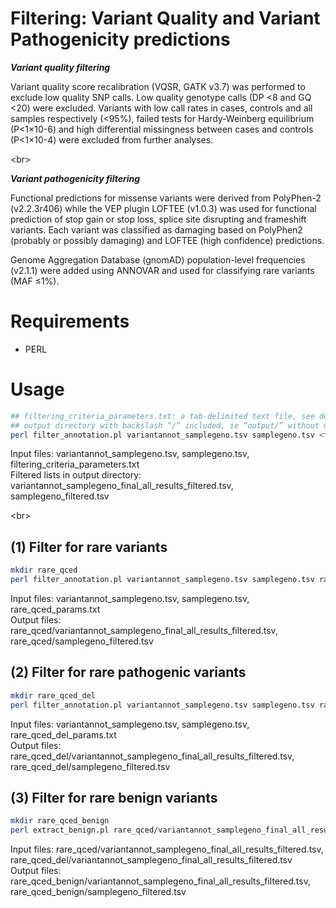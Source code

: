 # Filtering: Variant Quality and Variant Pathogenicity predictions

***Variant quality filtering***

Variant quality score recalibration (VQSR, GATK v3.7) was performed to exclude low quality SNP calls. Low quality genotype calls (DP <8 and GQ <20) were excluded. Variants with low call rates in cases, controls and all samples respectively (<95%), failed tests for Hardy-Weinberg equilibrium (P<1×10-6) and high differential missingness between cases and controls (P<1×10-4) were excluded from further analyses.

<br\>

***Variant pathogenicity filtering***

Functional predictions for missense variants were derived from PolyPhen-2 (v2.2.3r406) while the VEP plugin LOFTEE (v1.0.3) was used for functional prediction of stop gain or stop loss, splice site disrupting and frameshift variants. Each variant was classified as damaging based on PolyPhen2 (probably or possibly damaging) and LOFTEE (high confidence) predictions.

Genome Aggregation Database (gnomAD) population-level frequencies (v2.1.1) were added using ANNOVAR and used for classifying rare variants (MAF ≤1%).


# Requirements
- PERL

# Usage
``` bash
## filtering_criteria_parameters.txt: a tab-delimited text file, see details for parameters of filtering criteria
## output directory with backslash “/” included, ie “output/” without quotes
perl filter_annotation.pl variantannot_samplegeno.tsv samplegeno.tsv <filtering_criteria_parameters.txt> <output directory/>
```

Input files: variantannot_samplegeno.tsv, samplegeno.tsv, filtering_criteria_parameters.txt \
Filtered lists in output directory: variantannot_samplegeno_final_all_results_filtered.tsv, samplegeno_filtered.tsv

<br\>

## (1) Filter for rare variants

``` bash
mkdir rare_qced
perl filter_annotation.pl variantannot_samplegeno.tsv samplegeno.tsv rare_qced_params.txt rare_qced/
```

Input files: variantannot_samplegeno.tsv, samplegeno.tsv, rare_qced_params.txt \
Output files: rare_qced/variantannot_samplegeno_final_all_results_filtered.tsv, rare_qced/samplegeno_filtered.tsv


## (2) Filter for rare pathogenic variants

``` bash
mkdir rare_qced_del
perl filter_annotation.pl variantannot_samplegeno.tsv samplegeno.tsv rare_qced_del_params.txt rare_qced_del/
```

Input files: variantannot_samplegeno.tsv, samplegeno.tsv, rare_qced_del_params.txt \
Output files: rare_qced_del/variantannot_samplegeno_final_all_results_filtered.tsv, rare_qced_del/samplegeno_filtered.tsv


## (3) Filter for rare benign variants

``` bash
mkdir rare_qced_benign
perl extract_benign.pl rare_qced/variantannot_samplegeno_final_all_results_filtered.tsv rare_qced_del/variantannot_samplegeno_final_all_results_filtered.tsv rare_qced_benign/

```

Input files: rare_qced/variantannot_samplegeno_final_all_results_filtered.tsv, rare_qced_del/variantannot_samplegeno_final_all_results_filtered.tsv \
Output files: rare_qced_benign/variantannot_samplegeno_final_all_results_filtered.tsv, rare_qced_benign/samplegeno_filtered.tsv


